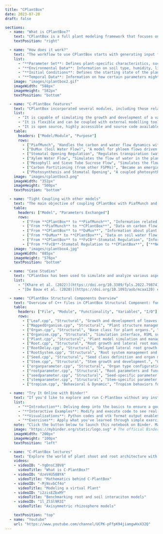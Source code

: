 ```yaml
---
title: "CPlantBox"
date: 2023-07-28
draft: false

sections:  
  - name: "What is CPlantBox?"
    text: "CPlantBox is a full plant modeling framework that focuses on the growth and development of plant architectures, including both the root and shoot systems. It represents the plant as a single topological network of organs. The simulated plant architecture is made up of nodes or coordinates, and these nodes' properties and interactions form the entire network. For the root part, CPlantBox inherits the flexibility of CRootBox, allowing it to generate any type of root architecture. For the shoot, it has implemented various branching and leaf arrangement patterns. By combining these patterns, CPlantBox can simulate many types of shoot architectures. Further, the latest CPlantBox implementation provides linkage with different modules (photosynthesis and carbon flow) within a single framework, enhancing its capabilities and making it a versatile tool for plant studies. Visit the official [CPlantBox repository](https://github.com/Plant-Root-Soil-Interactions-Modelling/CPlantBox) for more information."
    textPosition: "right"

  - name: "How does it work?"
    text: "The workflow to use CPlantBox starts with generating input files, then interpreting parameters based on the input file. Following this, the model creates the topological structure from the seed or root, and finally, the output can be written to be visualized.The C-PlantBox framework requires specific data structures for its input to ensure accurate modeling. These structures define the parameters and conditions for both root and shoot systems simulation."
    list:
      - "**Parameter Set**: Defines plant-specific characteristics, such as growth rate, branching frequency, etc."
      - "**Environmental Data**: Information on soil type, humidity, light conditions, and other external factors."
      - "**Initial Conditions**: Defines the starting state of the plant system for simulation. This might include initial root length, shoot height, etc."
      - "**Temporal Data**: Information on how certain parameters might change over time, such as light cycles or seasonal changes."
    image: "images/cplantbox2.gif"
    imageWidth: "588px"
    imageHeight: "582px"
    textPosition: "bottom"

  - name: "C-PlantBox features"
    text: "CPlantBox incorporated several modules, including those related to the effects of atmospheric variables and plant water status on coupled stomatal opening and photosynthesis. The novel aspect of this latest CPlantBox implementation is the linkage of all these modules within one framework. It aims to test genotype-environment-management interactions and their emergent properties. Technically, it uses graph formalism for organism representation, combining **C++** speed with **Python's** clarity. For example, it has been coupled with the carbon and water flow model, PiafMunch. This coupling allows for fast simulations on complex plant structures, including the simulation of carbon and water flows within the plant. The highlights:"
    list:
      - "It is capable of simulating the growth and development of a variety of plant architectures (root and shoot)."
      - "It is flexible and can be coupled with external modelling tools."
      - "It is open source, highly accessible and source code available on [github](https://github.com/Plant-Root-Soil-Interactions-Modelling/CPlantBox)."
    table:
      headers: ["Model/Module", "Purpose"]
      rows:
        - ["PiafMunch", "Handles the carbon and water flow dynamics within the plant and the soil-plant-atmosphere continuum. [learn more](https://doi.org/10.1093/insilicoplants/diad009)"]
        - ["DuMux (Soil Water Flow)", "A model for phloem flows driven by hydrostatic pressure gradients was adapted for tight coupling to CPlantBox."]
        - ["Stomatal Opening Regulation", "Regulates transpiration (water sink) and photosynthesis (sucrose source) based on atmospheric and leaf conditions."]
        - ["Xylem Water Flow", "Simulates the flow of water in the plant, including lateral root and leaf fluxes and soil-root water exchanges."]
        - ["Mesophyll and Sieve Tube Sucrose Flow", "Simulates the flow of sucrose in the plant."]
        - ["Carbon Partitioning (from other FSPMs)", "Became an emerging property in CPlantBox, allowing for simulations of growth variations based on conditions."]
        - ["Photosynthesis and Stomatal Opening", "A coupled photosynthesis (FvCB) and stomatal opening model was added to the CPlantBox."]
    image: "images/cplantbox3.png"
    imageWidth: "352px"
    imageHeight: "500px"
    textPosition: "bottom"

  - name: "Tight Coupling with other models"
    text: "The main objective of coupling CPlantBox with PiafMunch and Dumux is to simulate the carbon and water flow within the plant-soil system. PiafMunch is responsible for handling the carbon flow module within the plant while DuMux is used to simulate soil water flow. When coupled with CPlantBox, it allows for the simulation of the soil–plant–atmosphere continuum, considering both water and carbon fluxes. Similarly the objective of integrating the FvCB-stomatal regulation module with CPlantBox is to simulate the processes of transpiration and photosynthesis, particularly in the leaf blades, and to provide a comprehensive understanding of the plant's response to environmental conditions. Similarly Dumux module which is a flow and transport in porous media simulator is now integrated into the CPlantBox framework via a Python binding in order to represent the soil in which the plant roots are growing. This integrations now known by Dumux-ROSI. ROSI stands for Root-Soil Interaction. This synergy coupling enables to accurately represent soil and rhizosphere processes and their interactions with a growing root architecture. This installation guide provides a general overview for setting up DuMux-ROSI on Linux systems. For detailed instructions, refer to the [DuMux-ROSI Manual](https://github.com/Plant-Root-Soil-Interactions-Modelling/dumux-rosi/blob/master/Manual.pdf)."
    table:
      headers: ["Model", "Parameters Exchanged"]
      rows:
        - ["From **CPlantBox** to **PiafMunch**", "Information related to plant growth, structure, and current state which can influence carbon flow."]
        - ["From **PiafMunch** to **CPlantBox**", "Data on carbon flow, sucrose source, and potential carbon limitations."]
        - ["From **CPlantBox** to **DuMux**", "Information about plant growth, root structure, and water requirements."]
        - ["From **DuMux** to **CPlantBox**", "Data on soil water flow, availability, and potential water uptake by the plant."]
        - ["From **CPlantBox** to **FvCB**-Stomatal Regulation", "Information related to plant growth, structure, current state, and environmental conditions that can influence transpiration and photosynthesis."]
        - ["From **FvCB**-Stomatal Regulation to **CPlantBox**", ["**Net Assimilation Rate**: Represents the rate of carbon assimilation in the plant.","**Leaf Outer-Xylem Water Potential**: Indicates the water potential in the outer xylem of the leaf, influencing water movement within the plant."]]
    image: "images/cplantbox4.jpg"
    imageWidth: "885px"
    imageHeight: "576px"
    textPosition: "bottom"

  - name: "Case Studies"
    text: "CPlantbox has been used to simulate and analyze various aspects of plant growth and soil interactions in numerous studies:"
    list:
      - "[Khare et al. (2022)](https://doi.org/10.3389/fpls.2022.798741) utilized CPlantbox to model root water uptake in drying soil conditions. Their study, focusing on soil hydraulic conductivity and its effect on root water uptake, demonstrates the importance of accurate modeling in predicting plant responses to dry soil conditions."
      - "[De Bauw et al. (2020)](https://doi.org/10.1093/aob/mcaa120) employed CPlantbox for constructing a functional–structural model of upland rice root systems. This study underscores the impact of lateral roots and growing root tips on phosphate uptake, and how CPlantbox can be used to simulate root growth and nutrient uptake under varying soil conditions."

  - name: "CPlantBox Structural Components Overview"
    text: "Overview of C++ files in CPlantBox Structural Component: functionalities, subroutines, variables, and I/O behaviors."
    table:
      headers: ["File", "Module", "Functionality", "Variables", "I/O"]
      rows:
        - ["Leaf.cpp", "Structural", "Growth and development of leaves.", "Leaf identification, parameters, growth factors, geometry, tropism, connectivity.", "Input: Growth parameters, environment. Output: Leaf properties."]
        - ["MappedOrganism.cpp", "Structural", "Plant structure management, 3D soil grid mapping.", "Nodes, segments, radii, organ types, soil index, plant parameters, exchange zones.", "Input: Plant structure, soil parameters. Output: Plant structure, growth data."]
        - ["Organ.cpp", "Structural", "Base class for plant organs.", "Nodes, segments, organ tree, parameters, type, age, status.", "Input: Development parameters, time. Output: Organ structure, growth, geometry."]
        - ["Organism.cpp", "Structural", "Simulation interface, RSML support.", "Organ parameters, node/segment geometry, indices, RNG.", "Input: Simulation parameters. Output: Organism development, geometry, RSML."]
        - ["Plant.cpp", "Structural", "Plant model simulation and management.", "Tropisms, growth functions, soil lookup, parameters, state, callbacks.", "Input: Initialization, growth parameters. Output: Growth, utilities."]
        - ["Root.cpp", "Structural", "Root growth and lateral root management.", "Root parameters, types, state, node creation, tropism.", "Input: Growth parameters, environment. Output: Root growth, new nodes/roots."]
        - ["RootDelay.cpp", "Structural", "Delayed lateral root growth.", "Root delay parameters, lateral root creation, root structure.", "Input: Growth parameters with delay. Output: Delayed root growth, structure."]
        - ["RootSystem.cpp", "Structural", "Root system management and analysis.", "Root parameters, tropisms, growth functions, state, tools.", "Input: Configuration, simulation parameters. Output: Root system growth, analysis."]
        - ["Seed.cpp", "Structural", "Seed class definition and organ management.", "Seed development, organ management, integration with plant.", "Input: Plant configuration, organ parameters. Output: Plant organ initialization."]
        - ["Stem.cpp", "Structural", "Stem growth and development.", "Growth simulation, lateral management, parameter computation, growth modes.", "Input: Parameters, growth data. Output: Stem growth, data, parameters."]
        - ["organparameter.cpp", "Structural", "Organ type configuration and characteristics.", "Organ type setup, parameter handling, random parameter management.", "Input: Organism data, configuration. Output: Organ parameters, characteristics."]
        - ["rootparameter.cpp", "Structural", "Root parameters and functionalities.", "Root type setup, growth dynamics, tropism, distance management.", "Input: Root data, growth configuration. Output: Root parameters, characteristics."]
        - ["seedparameter.cpp", "Structural", "Seed-specific parameter handling.", "Seed positioning, root emergence, crown configuration, tiller parameters.", "Input: Seed data, configuration. Output: Seed parameters, development."]
        - ["stemparameter.cpp", "Structural", "Stem-specific parameter management.", "Growth dynamics, branching, tropism, lifespan, nodal functions.", "Input: Stem data, growth parameters. Output: Stem parameters, characteristics."]
        - ["tropism.cpp", "Behavioral & Dynamic", "Tropism behaviors for growth simulation.", "Various tropisms, environmental response mechanisms.", "Input: Environmental stimuli, growth parameters. Output: Growth direction, tropism responses."]

  - name: "Try It Online with Binder!"
    text: "If you'd like to explore and run C-Plantbox without any installations on your local machine, C-Plantbox team have a convenient solution for you – [Binder](http://b.cplantbox.com/)! With just a click, you can have an interactive environment to play with the code and data in this notebook. What are you waiting for?"
    list:
      - "**Introduction**: Delving deep into the basics to ensure a good grasp of the core plant modeling concepts."
      - "**Interactive Examples**: Modify and execute code to see real-time plant root and shoot growths."
      - "**Visualizations**: Python codes and vtk format output enables easy visualization of created plant architectures."
      - "**Exercises**: Apply what you've learned through simple exercises and examples."
    note: "Click the button below to launch this notebook on Binder. Make sure you have a stable internet connection for the best experience."
    image: "https://mybinder.org/static/logo.svg" # The official Binder logo
    imageWidth: "200px"
    imageHeight: "100px"
    textPosition: "left"

  - name: "C-PlantBox lectures"
    text: "Explore the world of plant shoot and root architecture with insightful talks on the C-PlantBox modeling tool. Dive into the intricate mathematics and operational intricacies that power C-PlantBox tool for simulating and analyzing whole plant growth dynamics."
    videos: 
    - videoID: "-YgDnsC3BV8"
      videoTitle: "What is C-PlantBox?"
    - videoID: "dzeV4U58BYA"
      videoTitle: "Mathematics behind C-PlantBox"
    - videoID: "-MjNsvbCf4o"
      videoTitle: "Modeling a virtual Plant"
    - videoID: "i2zisEZbxMY"
      videoTitle: "Benchmarking root and soil interaciton models"
    - videoID: "1l_ZlSl9R3I"
      videoTitle: "Axisymmetric rhizosphere models"

    textPosition: "top"    
  - name: "Youtube"
    url: "https://www.youtube.com/channel/UCPK-pFfpK94jiamgwHxX32Q"  
---
```

